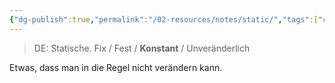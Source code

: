 ```yaml
---
{"dg-publish":true,"permalink":"/02-resources/notes/static/","tags":["code"],"noteIcon":"","updated":"2024-10-21T15:50:44.619+02:00"}
---
```


>DE: Statische.
>Fix / Fest / **Konstant** / Unveränderlich

Etwas, dass man in die Regel nicht verändern kann.

